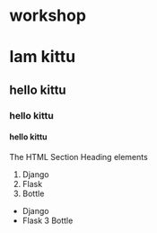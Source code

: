 # workshop
# Iam kittu 
## hello kittu
### hello kittu
#### hello kittu
The HTML Section Heading elements
1. Django
2. Flask
3. Bottle

* Django
* Flask
3 Bottle
